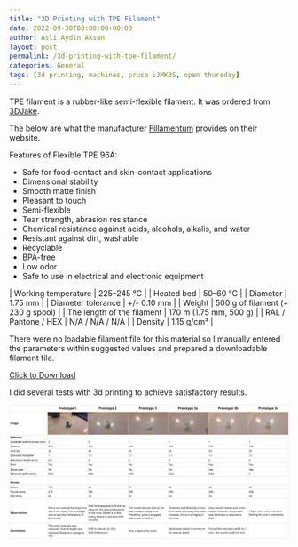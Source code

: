 ```yaml
---
title: "3D Printing with TPE Filament"
date: 2022-09-30T00:00:00+00:00
author: Asli Aydin Aksan
layout: post
permalink: /3d-printing-with-tpe-filament/
categories: General
tags: [3d printing, machines, prusa i3MK3S, open thursday]
---
```


TPE filament is a rubber-like semi-flexible filament. It was ordered from [3DJake](https://www.3djake.nl/fillamentum/flexfill-tpe-90a-natural).

The below are what the manufacturer [Fillamentum](https://shop.fillamentum.com/products/flexfill-tpe-96a-natural) provides on their website.

Features of Flexible TPE 96A:
- Safe for food-contact and skin-contact applications
- Dimensional stability
- Smooth matte finish
- Pleasant to touch
- Semi-flexible
- Tear strength, abrasion resistance
- Chemical resistance against acids, alcohols, alkalis, and water
- Resistant against dirt, washable
- Recyclable
- BPA-free
- Low odor
- Safe to use in electrical and electronic equipment

| Working temperature |	225–245 °C |
| Heated bed | 50–60 °C |
| Diameter | 1.75 mm |
| Diameter tolerance | +/- 0.10 mm |
| Weight | 500 g of filament (+ 230 g spool) |
| The length of the filament | 170 m (1.75 mm, 500 g) |
| RAL / Pantone / HEX | N/A / N/A / N/A |
| Density | 1.15 g/cm³ |

There were no loadable filament file for this material so I manually entered the parameters within suggested values and prepared a downloadable filament file.

<a href="/assets/images/2022-09-30-3d-printing-with-tpe-filament/Fillamentum Flexfill TPE 96A.ini" download>Click to Download</a>

I did several tests with 3d printing to achieve satisfactory results.

[![3d print nasal dilator](/assets/images/2022-09-30-3d-printing-with-tpe-filament/3d%20print%20nasal%20dialator%20-%20Sheet1-01.jpg)](/assets/images/2022-09-30-3d-printing-with-tpe-filament/3d%20print%20nasal%20dialator%20-%20Sheet1-01.jpg)